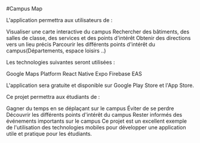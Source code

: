 #Campus Map

L'application permettra aux utilisateurs de :

Visualiser une carte interactive du campus
Rechercher des bâtiments, des salles de classe, des services et des points d'intérêt
Obtenir des directions vers un lieu précis
Parcourir les différents points d'intérêt du campus(Départements, espace loisirs ..)

Les technologies suivantes seront utilisées :

Google Maps Platform
React Native
Expo 
Firebase
EAS

L'application sera gratuite et disponible sur Google Play Store et l'App Store.

Ce projet permettra aux étudiants de :

Gagner du temps en se déplaçant sur le campus
Éviter de se perdre
Découvrir les différents points d'intérêt du campus
Rester informés des événements importants sur le campus
Ce projet est un excellent exemple de l'utilisation des technologies mobiles pour développer une application utile et pratique pour les étudiants.
